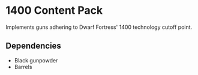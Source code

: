# 1400 Content Pack

Implements guns adhering to Dwarf Fortress' 1400 technology cutoff point.

## Dependencies

- Black gunpowder
- Barrels
